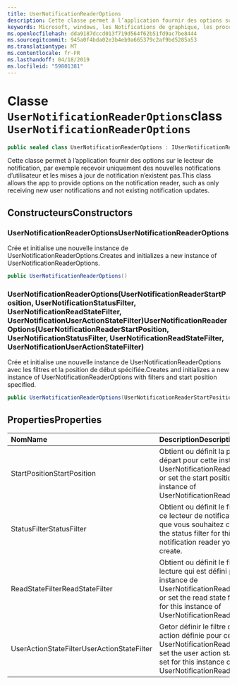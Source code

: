 ```yaml
---
title: UserNotificationReaderOptions
description: Cette classe permet à l’application fournir des options sur le lecteur de notification, par exemple recevoir uniquement des nouvelles notifications d’utilisateur et les mises à jour de notification n’existent pas.
keywords: Microsoft, windows, les Notifications de graphique, les procédures relatives à Windows
ms.openlocfilehash: dda9187dccd013f719d564f62b51fd9ac7be8444
ms.sourcegitcommit: 945a0f4bda02e3b4eb9a665379c2af9bd5285a53
ms.translationtype: MT
ms.contentlocale: fr-FR
ms.lasthandoff: 04/18/2019
ms.locfileid: "59801381"
---
```

# <a name="class-usernotificationreaderoptions"></a><span data-ttu-id="a920d-104">Classe `UserNotificationReaderOptions`</span><span class="sxs-lookup"><span data-stu-id="a920d-104">class `UserNotificationReaderOptions`</span></span>

```C#
public sealed class UserNotificationReaderOptions : IUserNotificationReaderOptions
```

<span data-ttu-id="a920d-105">Cette classe permet à l’application fournir des options sur le lecteur de notification, par exemple recevoir uniquement des nouvelles notifications d’utilisateur et les mises à jour de notification n’existent pas.</span><span class="sxs-lookup"><span data-stu-id="a920d-105">This class allows the app to provide options on the notification reader, such as only receiving new user notifications and not existing notification updates.</span></span> 

## <a name="constructors"></a><span data-ttu-id="a920d-106">Constructeurs</span><span class="sxs-lookup"><span data-stu-id="a920d-106">Constructors</span></span>

### <a name="usernotificationreaderoptions"></a><span data-ttu-id="a920d-107">UserNotificationReaderOptions</span><span class="sxs-lookup"><span data-stu-id="a920d-107">UserNotificationReaderOptions</span></span>
<span data-ttu-id="a920d-108">Crée et initialise une nouvelle instance de UserNotificationReaderOptions.</span><span class="sxs-lookup"><span data-stu-id="a920d-108">Creates and initializes a new instance of UserNotificationReaderOptions.</span></span>

```C#
public UserNotificationReaderOptions()
```

### <a name="usernotificationreaderoptionsusernotificationreaderstartposition-usernotificationstatusfilter-usernotificationreadstatefilter-usernotificationuseractionstatefilter"></a><span data-ttu-id="a920d-109">UserNotificationReaderOptions(UserNotificationReaderStartPosition, UserNotificationStatusFilter, UserNotificationReadStateFilter, UserNotificationUserActionStateFilter)</span><span class="sxs-lookup"><span data-stu-id="a920d-109">UserNotificationReaderOptions(UserNotificationReaderStartPosition, UserNotificationStatusFilter, UserNotificationReadStateFilter, UserNotificationUserActionStateFilter)</span></span>
<span data-ttu-id="a920d-110">Crée et initialise une nouvelle instance de UserNotificationReaderOptions avec les filtres et la position de début spécifiée.</span><span class="sxs-lookup"><span data-stu-id="a920d-110">Creates and initializes a new instance of UserNotificationReaderOptions with filters and start position specified.</span></span> 

```C#
public UserNotificationReaderOptions(UserNotificationReaderStartPosition startPosition, UserNotificationStatusFilter statusFilter, UserNotificationReadStateFilter readStateFilter, UserNotificationUserActionStateFilter userActionStateFilter)
```

## <a name="properties"></a><span data-ttu-id="a920d-111">Properties</span><span class="sxs-lookup"><span data-stu-id="a920d-111">Properties</span></span>

|<span data-ttu-id="a920d-112">Nom</span><span class="sxs-lookup"><span data-stu-id="a920d-112">Name</span></span> | <span data-ttu-id="a920d-113">Description</span><span class="sxs-lookup"><span data-stu-id="a920d-113">Description</span></span> |
|:-- |:-- |
|<span data-ttu-id="a920d-114">StartPosition</span><span class="sxs-lookup"><span data-stu-id="a920d-114">StartPosition</span></span> |<span data-ttu-id="a920d-115">Obtient ou définit la position de départ pour cette instance de UserNotificationReaderOptions.</span><span class="sxs-lookup"><span data-stu-id="a920d-115">Get or set the start position for this instance of UserNotificationReaderOptions.</span></span>|
|   <span data-ttu-id="a920d-116">StatusFilter</span><span class="sxs-lookup"><span data-stu-id="a920d-116">StatusFilter</span></span> |<span data-ttu-id="a920d-117">Obtient ou définit le filtre d’état pour ce lecteur de notification utilisateur que vous souhaitez créer.</span><span class="sxs-lookup"><span data-stu-id="a920d-117">Get or set the status filter for this user notification reader you desire to create.</span></span>| 
|   <span data-ttu-id="a920d-118">ReadStateFilter</span><span class="sxs-lookup"><span data-stu-id="a920d-118">ReadStateFilter</span></span> |<span data-ttu-id="a920d-119">Obtient ou définit le filtre d’état de lecture qui est défini pour cette instance de UserNotificationReaderOptions.</span><span class="sxs-lookup"><span data-stu-id="a920d-119">Get or set the read state filter that’s set for this instance of UserNotificationReaderOptions.</span></span>| 
|   <span data-ttu-id="a920d-120">UserActionStateFilter</span><span class="sxs-lookup"><span data-stu-id="a920d-120">UserActionStateFilter</span></span>|<span data-ttu-id="a920d-121">Getor définir le filtre d’état utilisateur action définie pour cette instance de UserNotificationReaderOptions.</span><span class="sxs-lookup"><span data-stu-id="a920d-121">Getor set  the user action state filter that’s set for this instance of UserNotificationReaderOptions.</span></span>| 




